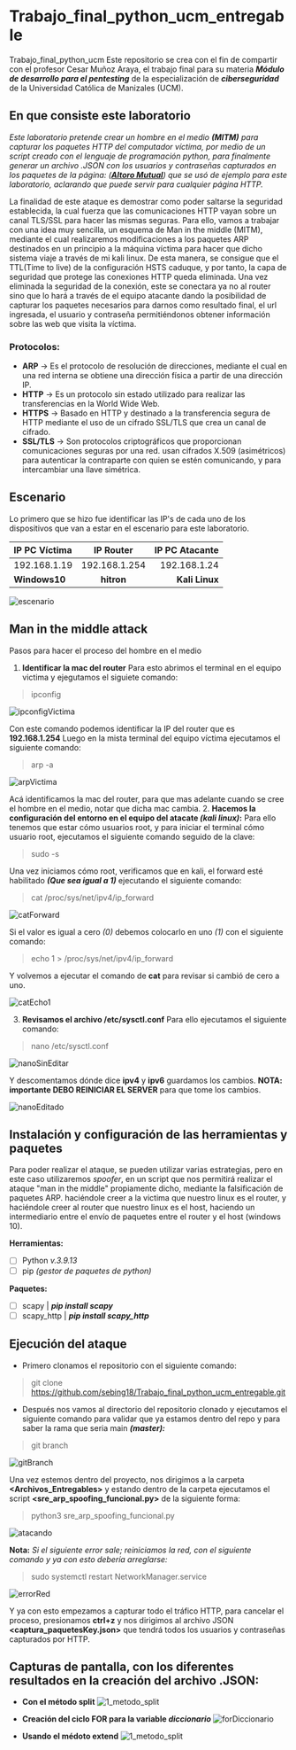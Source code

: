 # Trabajo_final_python_ucm_entregable

Trabajo_final_python_ucm Este repositorio se crea con el fin de compartir con el profesor Cesar Muñoz Araya, el trabajo final para su materia ***Módulo de desarrollo para el pentesting*** de la especialización de ***ciberseguridad*** de la Universidad Católica de Manizales (UCM).

## En que consiste este laboratorio

*Este laboratorio pretende crear un hombre en el medio **(MITM)** para capturar los paquetes HTTP del computador víctima, por medio de un script creado con el lenguaje de programación python, para finalmente  generar un archivo .JSON con los usuarios y contraseñas capturados en los paquetes de la página: ([**Altoro Mutual**](http://altoromutual.com/login.jsp)) que se usó de ejemplo para este laboratorio, aclarando que puede servir para cualquier página HTTP.*

La finalidad de este ataque es demostrar como poder saltarse la seguridad establecida, la cual fuerza que las comunicaciones HTTP vayan sobre un canal TLS/SSL para hacer las mismas seguras. Para ello, vamos a trabajar con una idea muy sencilla, un esquema de Man in the middle (MITM), mediante el cual realizaremos modificaciones a los paquetes ARP destinados en un principio a la máquina víctima para hacer que dicho sistema viaje a través de mi kali linux. De esta manera, se consigue que el TTL(Time to live) de la configuración HSTS caduque, y por tanto, la capa de seguridad que protege las conexiones HTTP queda eliminada. Una vez eliminada la seguridad de la conexión, este se conectara ya no al router sino que lo hará a través de el equipo atacante dando la posibilidad de capturar los paquetes necesarios para darnos como resultado final, el url ingresada, el usuario y contraseña permitiéndonos obtener información sobre las web que visita la víctima.

### Protocolos:

- **ARP** -> Es el protocolo de resolución de direcciones, mediante el cual en una red interna se obtiene una dirección física a partir de una dirección IP.
- **HTTP** ->  Es un protocolo sin estado utilizado para realizar las transferencias en la World Wide Web.
- **HTTPS** -> Basado en HTTP y destinado a la transferencia segura de HTTP mediante el uso de un cifrado SSL/TLS que crea un canal de cifrado.
- **SSL/TLS** -> Son protocolos criptográficos que proporcionan comunicaciones seguras por una red. usan cifrados X.509 (asimétricos) para autenticar la contraparte con quien se estén comunicando, y para intercambiar una llave simétrica.

## Escenario
Lo primero que se hizo fue identificar las IP's de cada uno de los dispositivos que van a estar en el escenario para este laboratorio.

| IP PC Víctima | IP Router | IP PC Atacante |
| :-------- | :-------: | --------: |
| 192.168.1.19 | 192.168.1.254 | 192.168.1.24 |
| **Windows10** | **hitron** | **Kali Linux** |

![escenario](./Captutas_de_Pantalla_Evidencias/escenario.jpg)

## Man in the middle attack
Pasos para hacer el proceso del hombre en el medio
 1. **Identificar la mac del router**
 Para esto abrimos el terminal en el equipo victima y ejegutamos el siguiete comando: 
> ipconfig

![ipconfigVictima](./Captutas_de_Pantalla_Evidencias/ipconfigVictima.jpeg)

Con este comando podemos identificar la IP del router que es **192.168.1.254**
Luego en la mista terminal del equipo víctima ejecutamos el siguiente comando:

> arp -a

![arpVictima](./Captutas_de_Pantalla_Evidencias/arpVictima.jpeg)

Acá identificamos la mac del router, para que mas adelante cuando se cree el hombre en el medio, notar que dicha mac cambia.
 2. **Hacemos la configuración del entorno en el equipo del atacate *(kali linux)*:**
 Para ello tenemos que estar cómo usuarios root, y para iniciar el terminal cómo usuario root, ejecutamos el siguiente comando seguido de la clave:
 
> sudo -s

Una vez iniciamos cómo root, verificamos que en kali, el forward esté habilitado ***(Que sea igual a 1)*** ejecutando el siguiente comando:

> cat /proc/sys/net/ipv4/ip_forward

![catForward](./Captutas_de_Pantalla_Evidencias/catForward.jpeg)

Si el valor es igual a cero *(0)* debemos colocarlo en uno *(1)* con el siguiente comando:

> echo 1 > /proc/sys/net/ipv4/ip_forward

Y volvemos a ejecutar el comando de **cat** para revisar si cambió de cero a uno.

![catEcho1](./Captutas_de_Pantalla_Evidencias/catEcho1.jpeg)

 3. **Revisamos el archivo /etc/sysctl.conf**
 Para ello ejecutamos el siguiente comando:
> nano /etc/sysctl.conf

![nanoSinEditar](./Captutas_de_Pantalla_Evidencias/nanoSinEditar.jpeg)

Y descomentamos dónde dice **ipv4** y **ipv6** guardamos los cambios.
**NOTA: importante DEBO REINICIAR EL SERVER** para que tome los cambios.

![nanoEditado](./Captutas_de_Pantalla_Evidencias/nanoEditado.jpeg)

## Instalación y configuración de las herramientas y paquetes

Para poder realizar el ataque, se pueden utilizar varias estrategias, pero en este caso utilizaremos _spoofer_, en un script que nos permitirá realizar el ataque "man in the middle" propiamente dicho, mediante la falsificación de paquetes ARP. haciéndole creer a la victima que nuestro linux es el router, y haciéndole creer al router que nuestro linux es el host, haciendo un intermediario entre el envío de paquetes entre el router y el host (windows 10).

**Herramientas:**
 - [ ] Python *v.3.9.13*
 - [ ] pip *(gestor de paquetes de python)*

**Paquetes:**
 - [ ] scapy | ***pip install scapy***
 - [ ] scapy_http | ***pip install scapy_http***

## Ejecución del ataque

 - Primero clonamos el repositorio con el siguiente comando:

> git clone https://github.com/sebing18/Trabajo_final_python_ucm_entregable.git

 - Después nos vamos al directorio del repositorio clonado y ejecutamos el siguiente comando para validar que ya estamos dentro del repo y para saber la rama que seria main ***(master):***
 
> git branch

![gitBranch](./Captutas_de_Pantalla_Evidencias/gitBranch.jpeg)

Una vez estemos dentro del proyecto, nos dirigimos a la carpeta **<Archivos_Entregables>** y estando dentro de la carpeta ejecutamos el script  **<sre_arp_spoofing_funcional.py>** de la siguiente forma:
> python3 sre_arp_spoofing_funcional.py

![atacando](./Captutas_de_Pantalla_Evidencias/atacando.jpeg)

**Nota:** *Si el siguiente error sale; reiniciamos la red, con el siguiente comando y ya con esto debería arreglarse:*
> sudo systemctl restart NetworkManager.service

![errorRed](./Captutas_de_Pantalla_Evidencias/errorRed.jpeg)

Y ya con esto empezamos a capturar todo el tráfico HTTP, para cancelar el proceso, presionamos **ctrl+z** y nos dirigimos al archivo JSON **<captura_paquetesKey.json>** que tendrá todos los usuarios y contraseñas capturados por HTTP.

## Capturas de pantalla, con los diferentes resultados en la creación del archivo .JSON:

 - **Con el método split**
![1_metodo_split](./Captutas_de_Pantalla_Evidencias/1_metodo_split.jpeg)

 - **Creación del ciclo FOR para la variable *diccionario***
![forDiccionario](./Captutas_de_Pantalla_Evidencias/2_ciclo_for_variable_diccionario.jpeg) 

- **Usando el médoto extend**
![1_metodo_split](./Captutas_de_Pantalla_Evidencias/3_metodo_extend.jpg)